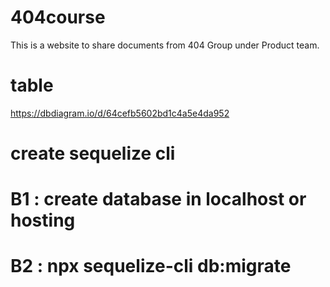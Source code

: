 # 404course
This is a website to share documents from 404 Group under Product team.

# table 
https://dbdiagram.io/d/64cefb5602bd1c4a5e4da952

# create sequelize cli
# B1 : create database in localhost or hosting
# B2 : npx sequelize-cli db:migrate

